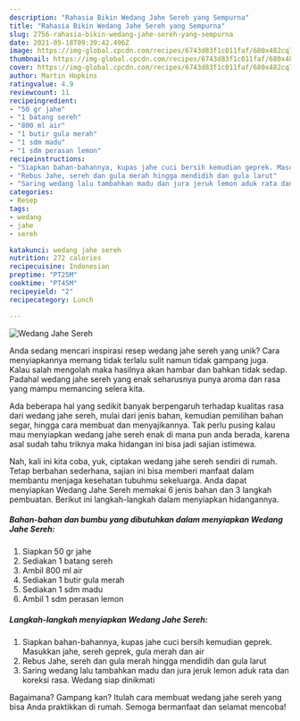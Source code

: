 ```yaml
---
description: "Rahasia Bikin Wedang Jahe Sereh yang Sempurna"
title: "Rahasia Bikin Wedang Jahe Sereh yang Sempurna"
slug: 2756-rahasia-bikin-wedang-jahe-sereh-yang-sempurna
date: 2021-05-18T09:39:42.496Z
image: https://img-global.cpcdn.com/recipes/6743d83f1c011faf/680x482cq70/wedang-jahe-sereh-foto-resep-utama.jpg
thumbnail: https://img-global.cpcdn.com/recipes/6743d83f1c011faf/680x482cq70/wedang-jahe-sereh-foto-resep-utama.jpg
cover: https://img-global.cpcdn.com/recipes/6743d83f1c011faf/680x482cq70/wedang-jahe-sereh-foto-resep-utama.jpg
author: Martin Hopkins
ratingvalue: 4.9
reviewcount: 11
recipeingredient:
- "50 gr jahe"
- "1 batang sereh"
- "800 ml air"
- "1 butir gula merah"
- "1 sdm madu"
- "1 sdm perasan lemon"
recipeinstructions:
- "Siapkan bahan-bahannya, kupas jahe cuci bersih kemudian geprek. Masukkan jahe, sereh geprek, gula merah dan air"
- "Rebus Jahe, sereh dan gula merah hingga mendidih dan gula larut"
- "Saring wedang lalu tambahkan madu dan jura jeruk lemon aduk rata dan koreksi rasa. Wedang siap dinikmati"
categories:
- Resep
tags:
- wedang
- jahe
- sereh

katakunci: wedang jahe sereh 
nutrition: 272 calories
recipecuisine: Indonesian
preptime: "PT25M"
cooktime: "PT45M"
recipeyield: "2"
recipecategory: Lunch

---
```



![Wedang Jahe Sereh](https://img-global.cpcdn.com/recipes/6743d83f1c011faf/680x482cq70/wedang-jahe-sereh-foto-resep-utama.jpg)

Anda sedang mencari inspirasi resep wedang jahe sereh yang unik? Cara menyiapkannya memang tidak terlalu sulit namun tidak gampang juga. Kalau salah mengolah maka hasilnya akan hambar dan bahkan tidak sedap. Padahal wedang jahe sereh yang enak seharusnya punya aroma dan rasa yang mampu memancing selera kita.

Ada beberapa hal yang sedikit banyak berpengaruh terhadap kualitas rasa dari wedang jahe sereh, mulai dari jenis bahan, kemudian pemilihan bahan segar, hingga cara membuat dan menyajikannya. Tak perlu pusing kalau mau menyiapkan wedang jahe sereh enak di mana pun anda berada, karena asal sudah tahu triknya maka hidangan ini bisa jadi sajian istimewa.




Nah, kali ini kita coba, yuk, ciptakan wedang jahe sereh sendiri di rumah. Tetap berbahan sederhana, sajian ini bisa memberi manfaat dalam membantu menjaga kesehatan tubuhmu sekeluarga. Anda dapat menyiapkan Wedang Jahe Sereh memakai 6 jenis bahan dan 3 langkah pembuatan. Berikut ini langkah-langkah dalam menyiapkan hidangannya.

<!--inarticleads1-->

##### Bahan-bahan dan bumbu yang dibutuhkan dalam menyiapkan Wedang Jahe Sereh:

1. Siapkan 50 gr jahe
1. Sediakan 1 batang sereh
1. Ambil 800 ml air
1. Sediakan 1 butir gula merah
1. Sediakan 1 sdm madu
1. Ambil 1 sdm perasan lemon




<!--inarticleads2-->

##### Langkah-langkah menyiapkan Wedang Jahe Sereh:

1. Siapkan bahan-bahannya, kupas jahe cuci bersih kemudian geprek. Masukkan jahe, sereh geprek, gula merah dan air
1. Rebus Jahe, sereh dan gula merah hingga mendidih dan gula larut
1. Saring wedang lalu tambahkan madu dan jura jeruk lemon aduk rata dan koreksi rasa. Wedang siap dinikmati




Bagaimana? Gampang kan? Itulah cara membuat wedang jahe sereh yang bisa Anda praktikkan di rumah. Semoga bermanfaat dan selamat mencoba!
